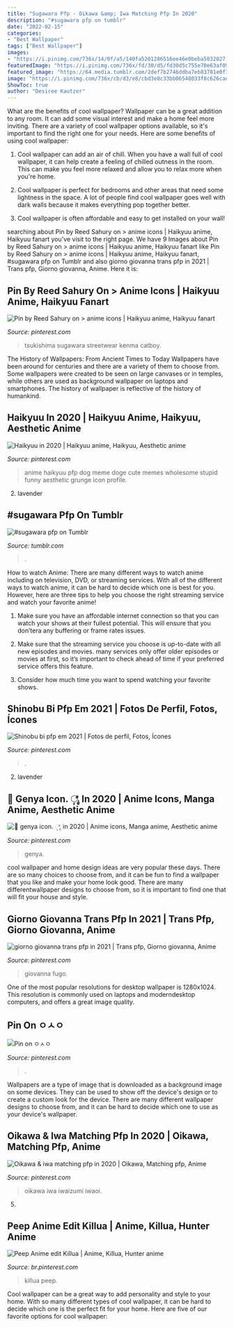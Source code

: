 ```yaml
---
title: "Sugawara Pfp - Oikawa &amp; Iwa Matching Pfp In 2020"
description: "#sugawara pfp on tumblr"
date: "2022-02-15"
categories:
- "Best Wallpaper"
tags: ["Best Wallpaper"]
images:
- "https://i.pinimg.com/736x/14/0f/a5/140fa5201286516ee46e0beba5832827.jpg"
featuredImage: "https://i.pinimg.com/736x/fd/30/d5/fd30d5c755e70e63af09ba15482cedc3.jpg"
featured_image: "https://64.media.tumblr.com/2def7b2746ddba7eb83781e0f3e013a4/6c131ffffbcc7fa5-34/s500x750/865ab276bab6cd0ea8e17e63fae8686e23a751ff.jpg"
image: "https://i.pinimg.com/736x/cb/d3/e8/cbd3e8c33bb06548033f8c626cae54ff.jpg"
ShowToc: true
author: "Desiree Kautzer"
---
```



What are the benefits of cool wallpaper?
Wallpaper can be a great addition to any room. It can add some visual interest and make a home feel more inviting. There are a variety of cool wallpaper options available, so it's important to find the right one for your needs. Here are some benefits of using cool wallpaper: 
1. Cool wallpaper can add an air of chill. When you have a wall full of cool wallpaper, it can help create a feeling of chilled outness in the room. This can make you feel more relaxed and allow you to relax more when you're home. 

2. Cool wallpaper is perfect for bedrooms and other areas that need some lightness in the space. A lot of people find cool wallpaper goes well with dark walls because it makes everything pop together better. 

3. Cool wallpaper is often affordable and easy to get installed on your wall!

	

		
searching about Pin by Reed Sahury on &gt; anime icons | Haikyuu anime, Haikyuu fanart you've visit to the right page. We have 9 Images about Pin by Reed Sahury on &gt; anime icons | Haikyuu anime, Haikyuu fanart like Pin by Reed Sahury on &gt; anime icons | Haikyuu anime, Haikyuu fanart, #sugawara pfp on Tumblr and also giorno giovanna trans pfp in 2021 | Trans pfp, Giorno giovanna, Anime. Here it is:
		
    
## Pin By Reed Sahury On &gt; Anime Icons | Haikyuu Anime, Haikyuu Fanart

<img loading=lazy src="https://i.pinimg.com/736x/fd/30/d5/fd30d5c755e70e63af09ba15482cedc3.jpg" onerror="this.onerror=null;this.src='https://tse4.mm.bing.net/th?id=OIP.xx3aM247gjhD-1DlV5islAHaHa&amp;pid=15.1';" alt="Pin by Reed Sahury on &gt; anime icons | Haikyuu anime, Haikyuu fanart">

_Source: pinterest.com_

>tsukishima sugawara streetwear kenma catboy. 

	

The History of Wallpapers: From Ancient Times to Today
Wallpapers have been around for centuries and there are a variety of them to choose from. Some wallpapers were created to be seen on large canvases or in temples, while others are used as background wallpaper on laptops and smartphones. The history of wallpaper is reflective of the history of humankind.

    
## Haikyuu In 2020 | Haikyuu Anime, Haikyuu, Aesthetic Anime

<img loading=lazy src="https://i.pinimg.com/736x/1b/07/26/1b072621c8332c4e8ad3ec1e88935c7a.jpg" onerror="this.onerror=null;this.src='https://tse3.mm.bing.net/th?id=OIP.JfCgcwVkgZbv8gQeN6KVVQHaHW&amp;pid=15.1';" alt="Haikyuu in 2020 | Haikyuu anime, Haikyuu, Aesthetic anime">

_Source: pinterest.com_

>anime haikyuu pfp dog meme doge cute memes wholesome stupid funny aesthetic grunge icon profile. 

	

2. lavender 

    
## #sugawara Pfp On Tumblr

<img loading=lazy src="https://64.media.tumblr.com/2def7b2746ddba7eb83781e0f3e013a4/6c131ffffbcc7fa5-34/s500x750/865ab276bab6cd0ea8e17e63fae8686e23a751ff.jpg" onerror="this.onerror=null;this.src='https://tse4.mm.bing.net/th?id=OIP.dMNOc_OJxG0D9LrmzU3u_QHaHa&amp;pid=15.1';" alt="#sugawara pfp on Tumblr">

_Source: tumblr.com_

>. 

	

How to watch Anime: There are many different ways to watch anime including on television, DVD, or streaming services.
With all of the different ways to watch anime, it can be hard to decide which one is best for you. However, here are three tips to help you choose the right streaming service and watch your favorite anime!
1. Make sure you have an affordable internet connection so that you can watch your shows at their fullest potential. This will ensure that you don’tera any buffering or frame rates issues.

2. Make sure that the streaming service you choose is up-to-date with all new episodes and movies. many services only offer older episodes or movies at first, so it’s important to check ahead of time if your preferred service offers this feature.

3. Consider how much time you want to spend watching your favorite shows.

    
## Shinobu Bi Pfp Em 2021 | Fotos De Perfil, Fotos, Ícones

<img loading=lazy src="https://i.pinimg.com/736x/f0/ef/bc/f0efbc1eff741210b6549db417cc5de3.jpg" onerror="this.onerror=null;this.src='https://tse3.mm.bing.net/th?id=OIP.OlH4NxGz6vy9E83OjV9FsAHaEc&amp;pid=15.1';" alt="Shinobu bi pfp em 2021 | Fotos de perfil, Fotos, Ícones">

_Source: pinterest.com_

>. 

	

2. lavender 

    
## 🎪 Genya Icon. ܴೈ In 2020 | Anime Icons, Manga Anime, Aesthetic Anime

<img loading=lazy src="https://i.pinimg.com/736x/37/3b/89/373b89315f458aa20aab7433e27b0d10.jpg" onerror="this.onerror=null;this.src='https://tse2.mm.bing.net/th?id=OIP.Zgxjkh0qlXAUlvWlwLjPqAAAAA&amp;pid=15.1';" alt="🎪 genya icon. ܴೈ in 2020 | Anime icons, Manga anime, Aesthetic anime">

_Source: pinterest.com_

>genya. 

	

cool wallpaper and home design ideas are very popular these days. There are so many choices to choose from, and it can be fun to find a wallpaper that you like and make your home look good. There are many differentwallpaper designs to choose from, so it is important to find one that will fit your house and style.

    
## Giorno Giovanna Trans Pfp In 2021 | Trans Pfp, Giorno Giovanna, Anime

<img loading=lazy src="https://i.pinimg.com/736x/f5/8e/69/f58e6905edb1af1391fef77596a6a31f.jpg" onerror="this.onerror=null;this.src='https://tse3.mm.bing.net/th?id=OIP.K1xNM2NKlVGCXciNVmH9UwHaHa&amp;pid=15.1';" alt="giorno giovanna trans pfp in 2021 | Trans pfp, Giorno giovanna, Anime">

_Source: pinterest.com_

>giovanna fugo. 

	

One of the most popular resolutions for desktop wallpaper is 1280x1024. This resolution is commonly used on laptops and moderndesktop computers, and offers a great image quality.

    
## Pin On ㅇㅅㅇ

<img loading=lazy src="https://i.pinimg.com/736x/cb/d3/e8/cbd3e8c33bb06548033f8c626cae54ff.jpg" onerror="this.onerror=null;this.src='https://tse4.mm.bing.net/th?id=OIP.-qSVZhrt0eY4WGjm0SYLYgHaE3&amp;pid=15.1';" alt="Pin on ㅇㅅㅇ">

_Source: pinterest.com_

>. 

	

Wallpapers are a type of image that is downloaded as a background image on some devices. They can be used to show off the device's design or to create a custom look for the device. There are many different wallpaper designs to choose from, and it can be hard to decide which one to use as your device's wallpaper.

    
## Oikawa &amp; Iwa Matching Pfp In 2020 | Oikawa, Matching Pfp, Anime

<img loading=lazy src="https://i.pinimg.com/736x/14/0f/a5/140fa5201286516ee46e0beba5832827.jpg" onerror="this.onerror=null;this.src='https://tse3.mm.bing.net/th?id=OIP.XjHB2HaxXIXPlqe3Ar8zRgAAAA&amp;pid=15.1';" alt="Oikawa &amp; iwa matching pfp in 2020 | Oikawa, Matching pfp, Anime">

_Source: pinterest.com_

>oikawa iwa iwaizumi iwaoi. 

	

5.

    
## Peep Anime Edit Killua | Anime, Killua, Hunter Anime

<img loading=lazy src="https://i.pinimg.com/736x/c4/00/ea/c400eaa033dedfcb226b35b581f0733d.jpg" onerror="this.onerror=null;this.src='https://tse2.mm.bing.net/th?id=OIP.tRfn9IgHSpW3L1zwxbpzmAHaHI&amp;pid=15.1';" alt="Peep Anime edit Killua | Anime, Killua, Hunter anime">

_Source: br.pinterest.com_

>killua peep. 

	

Cool wallpaper can be a great way to add personality and style to your home. With so many different types of cool wallpaper, it can be hard to decide which one is the perfect fit for your home. Here are five of our favorite options for cool wallpaper: 

